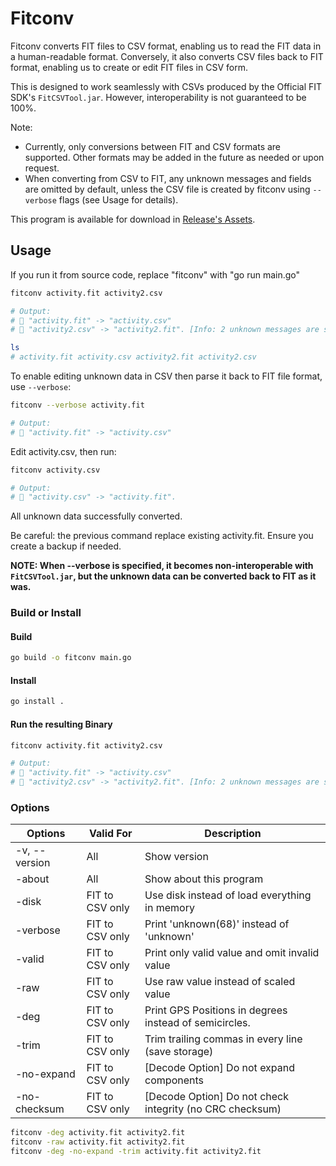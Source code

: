 # Fitconv

Fitconv converts FIT files to CSV format, enabling us to read the FIT data in a human-readable format. Conversely, it also converts CSV files back to FIT format, enabling us to create or edit FIT files in CSV form.

This is designed to work seamlessly with CSVs produced by the Official FIT SDK's `FitCSVTool.jar`. However, interoperability is not guaranteed to be 100%.

Note:

- Currently, only conversions between FIT and CSV formats are supported. Other formats may be added in the future as needed or upon request.
- When converting from CSV to FIT, any unknown messages and fields are omitted by default, unless the CSV file is created by fitconv using `--verbose` flags (see Usage for details).

This program is available for download in [Release's Assets](https://github.com/muktihari/fit/releases).

## Usage

If you run it from source code, replace "fitconv" with "go run main.go"

```sh
fitconv activity.fit activity2.csv

# Output:
# 📄 "activity.fit" -> "activity.csv"
# 🚀 "activity2.csv" -> "activity2.fit". [Info: 2 unknown messages are skipped]

ls
# activity.fit activity.csv activity2.fit activity2.csv
```

To enable editing unknown data in CSV then parse it back to FIT file format, use `--verbose`:

```sh
fitconv --verbose activity.fit

# Output:
# 📄 "activity.fit" -> "activity.csv"
```

Edit activity.csv, then run:

```sh
fitconv activity.csv

# Output:
# 🚀 "activity.csv" -> "activity.fit".
```

All unknown data successfully converted.

Be careful: the previous command replace existing activity.fit. Ensure you create a backup if needed.

**NOTE: When --verbose is specified, it becomes non-interoperable with `FitCSVTool.jar`, but the unknown data can be converted back to FIT as it was.**

### Build or Install

#### Build

```sh
go build -o fitconv main.go
```

#### Install

```sh
go install .
```

#### Run the resulting Binary

```sh
fitconv activity.fit activity2.csv

# Output:
# 📄 "activity.fit" -> "activity.csv"
# 🚀 "activity2.csv" -> "activity2.fit". [Info: 2 unknown messages are skipped]
```

### Options

| Options       | Valid For       | Description                                              |
| ------------- | --------------- | -------------------------------------------------------- |
| -v, --version | All             | Show version                                             |
| -about        | All             | Show about this program                                  |
| -disk         | FIT to CSV only | Use disk instead of load everything in memory            |
| -verbose      | FIT to CSV only | Print 'unknown(68)' instead of 'unknown'                 |
| -valid        | FIT to CSV only | Print only valid value and omit invalid value            |
| -raw          | FIT to CSV only | Use raw value instead of scaled value                    |
| -deg          | FIT to CSV only | Print GPS Positions in degrees instead of semicircles.   |
| -trim         | FIT to CSV only | Trim trailing commas in every line (save storage)        |
| -no-expand    | FIT to CSV only | [Decode Option] Do not expand components                 |
| -no-checksum  | FIT to CSV only | [Decode Option] Do not check integrity (no CRC checksum) |

```sh
fitconv -deg activity.fit activity2.fit
fitconv -raw activity.fit activity2.fit
fitconv -deg -no-expand -trim activity.fit activity2.fit
```
